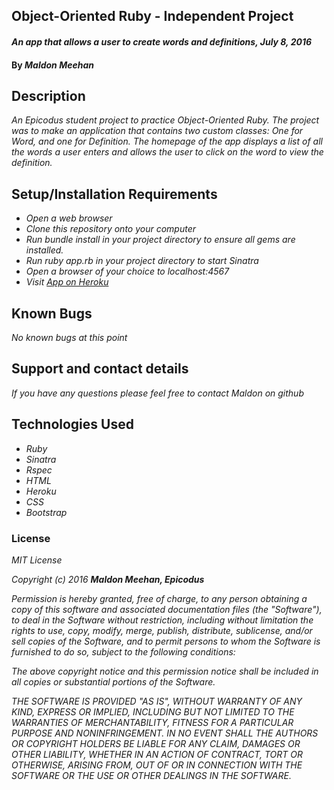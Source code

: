 ## Object-Oriented Ruby - Independent Project

#### _An app that allows a user to create words and definitions, July 8, 2016_

#### By **_Maldon Meehan_**

## Description

_An Epicodus student project to practice Object-Oriented Ruby. The project was to make an application that contains two custom classes: One for Word, and one for Definition. The homepage of the app displays a list of all the words a user enters and allows the user to click on the word to view the definition._

## Setup/Installation Requirements

* _Open a web browser_
* _Clone this repository onto your computer_
* _Run bundle install in your project directory to ensure all gems are installed._
* _Run ruby app.rb in your project directory to start Sinatra_
* _Open a browser of your choice to localhost:4567_
* _Visit <a href="https://infinite-escarpment-62909.herokuapp.com/">App on Heroku</a>_

## Known Bugs

_No known bugs at this point_

## Support and contact details

_If you have any questions please feel free to contact Maldon on github_

## Technologies Used

* _Ruby_
* _Sinatra_
* _Rspec_
* _HTML_
* _Heroku_
* _CSS_     
* _Bootstrap_

### License

_MIT License_

_Copyright (c) 2016_ **_Maldon Meehan, Epicodus_**

_Permission is hereby granted, free of charge, to any person obtaining a copy of this software and associated documentation files (the "Software"), to deal in the Software without restriction, including without limitation the rights to use, copy, modify, merge, publish, distribute, sublicense, and/or sell copies of the Software, and to permit persons to whom the Software is furnished to do so, subject to the following conditions:_

_The above copyright notice and this permission notice shall be included in all copies or substantial portions of the Software._

_THE SOFTWARE IS PROVIDED "AS IS", WITHOUT WARRANTY OF ANY KIND, EXPRESS OR IMPLIED, INCLUDING BUT NOT LIMITED TO THE WARRANTIES OF MERCHANTABILITY, FITNESS FOR A PARTICULAR PURPOSE AND NONINFRINGEMENT. IN NO EVENT SHALL THE AUTHORS OR COPYRIGHT HOLDERS BE LIABLE FOR ANY CLAIM, DAMAGES OR OTHER LIABILITY, WHETHER IN AN ACTION OF CONTRACT, TORT OR OTHERWISE, ARISING FROM, OUT OF OR IN CONNECTION WITH THE SOFTWARE OR THE USE OR OTHER DEALINGS IN THE SOFTWARE._
